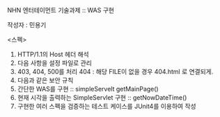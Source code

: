 NHN 엔터테이먼트 기술과제 :: WAS 구현     

작성자 : 민용기

<스펙>

1. HTTP/1.1의 Host 헤더 해석
2. 다음 사항을 설정 파일로 관리
3. 403, 404, 500를 처리
    404 : 해당 FILE이 없을 경우 404.html 로 연결되게.
4. 다음과 같은 보안 규칙
6. 간단한 WAS를 구현 :: simpleServelt getMainPage()
7. 현재 시각을 출력하는 SimpleServlet 구현 :: getNowDateTime()
8. 구현한 여러 스펙을 검증하는 테스트 케이스를 JUnit4를 이용하여 작성